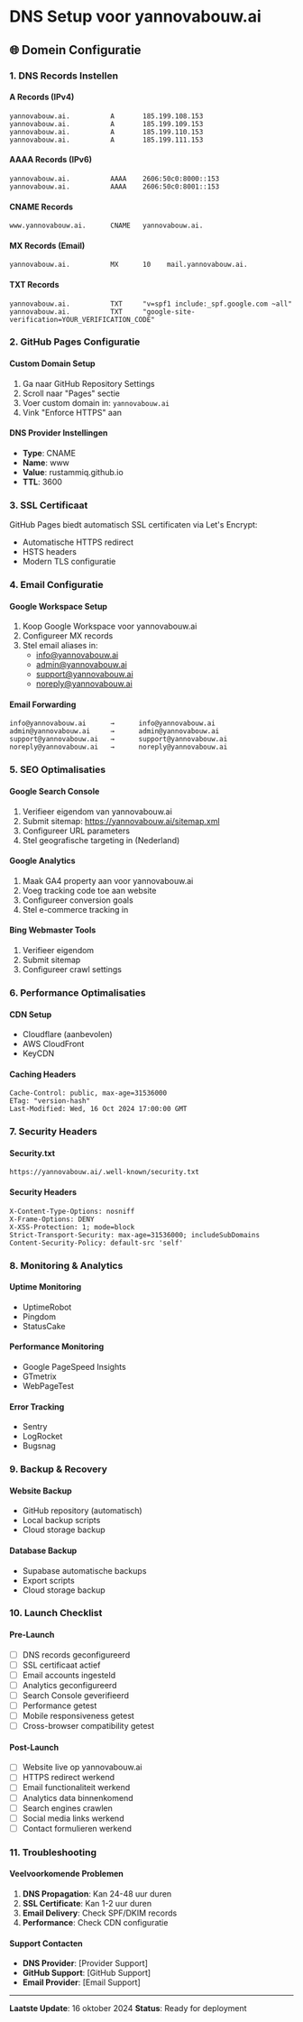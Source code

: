 # DNS Setup voor yannovabouw.ai

## 🌐 Domein Configuratie

### 1. DNS Records Instellen

#### A Records (IPv4)
```
yannovabouw.ai.          A       185.199.108.153
yannovabouw.ai.          A       185.199.109.153
yannovabouw.ai.          A       185.199.110.153
yannovabouw.ai.          A       185.199.111.153
```

#### AAAA Records (IPv6)
```
yannovabouw.ai.          AAAA    2606:50c0:8000::153
yannovabouw.ai.          AAAA    2606:50c0:8001::153
```

#### CNAME Records
```
www.yannovabouw.ai.      CNAME   yannovabouw.ai.
```

#### MX Records (Email)
```
yannovabouw.ai.          MX      10    mail.yannovabouw.ai.
```

#### TXT Records
```
yannovabouw.ai.          TXT     "v=spf1 include:_spf.google.com ~all"
yannovabouw.ai.          TXT     "google-site-verification=YOUR_VERIFICATION_CODE"
```

### 2. GitHub Pages Configuratie

#### Custom Domain Setup
1. Ga naar GitHub Repository Settings
2. Scroll naar "Pages" sectie
3. Voer custom domain in: `yannovabouw.ai`
4. Vink "Enforce HTTPS" aan

#### DNS Provider Instellingen
- **Type**: CNAME
- **Name**: www
- **Value**: rustammiq.github.io
- **TTL**: 3600

### 3. SSL Certificaat

GitHub Pages biedt automatisch SSL certificaten via Let's Encrypt:
- Automatische HTTPS redirect
- HSTS headers
- Modern TLS configuratie

### 4. Email Configuratie

#### Google Workspace Setup
1. Koop Google Workspace voor yannovabouw.ai
2. Configureer MX records
3. Stel email aliases in:
   - info@yannovabouw.ai
   - admin@yannovabouw.ai
   - support@yannovabouw.ai
   - noreply@yannovabouw.ai

#### Email Forwarding
```
info@yannovabouw.ai      →      info@yannovabouw.ai
admin@yannovabouw.ai     →      admin@yannovabouw.ai
support@yannovabouw.ai   →      support@yannovabouw.ai
noreply@yannovabouw.ai   →      noreply@yannovabouw.ai
```

### 5. SEO Optimalisaties

#### Google Search Console
1. Verifieer eigendom van yannovabouw.ai
2. Submit sitemap: https://yannovabouw.ai/sitemap.xml
3. Configureer URL parameters
4. Stel geografische targeting in (Nederland)

#### Google Analytics
1. Maak GA4 property aan voor yannovabouw.ai
2. Voeg tracking code toe aan website
3. Configureer conversion goals
4. Stel e-commerce tracking in

#### Bing Webmaster Tools
1. Verifieer eigendom
2. Submit sitemap
3. Configureer crawl settings

### 6. Performance Optimalisaties

#### CDN Setup
- Cloudflare (aanbevolen)
- AWS CloudFront
- KeyCDN

#### Caching Headers
```
Cache-Control: public, max-age=31536000
ETag: "version-hash"
Last-Modified: Wed, 16 Oct 2024 17:00:00 GMT
```

### 7. Security Headers

#### Security.txt
```
https://yannovabouw.ai/.well-known/security.txt
```

#### Security Headers
```
X-Content-Type-Options: nosniff
X-Frame-Options: DENY
X-XSS-Protection: 1; mode=block
Strict-Transport-Security: max-age=31536000; includeSubDomains
Content-Security-Policy: default-src 'self'
```

### 8. Monitoring & Analytics

#### Uptime Monitoring
- UptimeRobot
- Pingdom
- StatusCake

#### Performance Monitoring
- Google PageSpeed Insights
- GTmetrix
- WebPageTest

#### Error Tracking
- Sentry
- LogRocket
- Bugsnag

### 9. Backup & Recovery

#### Website Backup
- GitHub repository (automatisch)
- Local backup scripts
- Cloud storage backup

#### Database Backup
- Supabase automatische backups
- Export scripts
- Cloud storage backup

### 10. Launch Checklist

#### Pre-Launch
- [ ] DNS records geconfigureerd
- [ ] SSL certificaat actief
- [ ] Email accounts ingesteld
- [ ] Analytics geconfigureerd
- [ ] Search Console geverifieerd
- [ ] Performance getest
- [ ] Mobile responsiveness getest
- [ ] Cross-browser compatibility getest

#### Post-Launch
- [ ] Website live op yannovabouw.ai
- [ ] HTTPS redirect werkend
- [ ] Email functionaliteit werkend
- [ ] Analytics data binnenkomend
- [ ] Search engines crawlen
- [ ] Social media links werkend
- [ ] Contact formulieren werkend

### 11. Troubleshooting

#### Veelvoorkomende Problemen
1. **DNS Propagation**: Kan 24-48 uur duren
2. **SSL Certificate**: Kan 1-2 uur duren
3. **Email Delivery**: Check SPF/DKIM records
4. **Performance**: Check CDN configuratie

#### Support Contacten
- **DNS Provider**: [Provider Support]
- **GitHub Support**: [GitHub Support]
- **Email Provider**: [Email Support]

---

**Laatste Update**: 16 oktober 2024
**Status**: Ready for deployment
